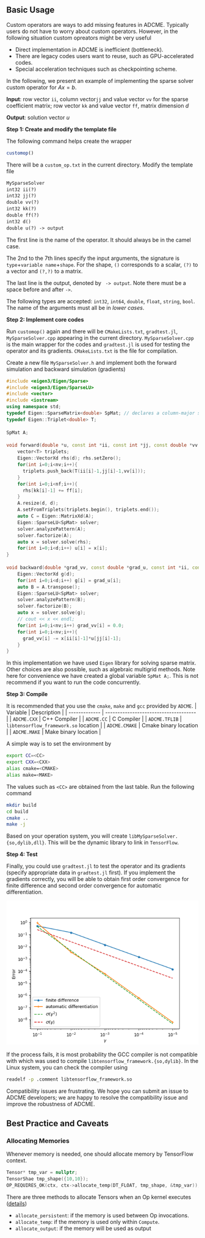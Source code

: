 ## Basic Usage

Custom operators are ways to add missing features in ADCME. Typically users do not have to worry about custom operators. However, in the following situation custom opreators might be very useful

- Direct implementation in ADCME is inefficient (bottleneck). 
- There are legacy codes users want to reuse, such as GPU-accelerated codes. 
- Special acceleration techniques such as checkpointing scheme. 

In the following, we present an example of implementing the sparse solver custom operator for $Ax=b$.

**Input**: row vector `ii`, column vector`jj` and value vector `vv` for the sparse coefficient matrix; row vector `kk` and value vector `ff`, matrix dimension $d$

**Output**: solution vector $u$


**Step 1: Create and modify the template file**

The following command helps create the wrapper

```julia
customop()
```

There will be a `custom_op.txt` in the current directory. Modify the template file 

```txt
MySparseSolver
int32 ii(?)
int32 jj(?)
double vv(?)
int32 kk(?)
double ff(?)
int32 d()
double u(?) -> output
```

The first line is the name of the operator. It should always be in the camel case. 

The 2nd to the 7th lines specify the input arguments, the signature is `type`+`variable name`+`shape`. For the shape, `()` corresponds to a scalar, `(?)` to a vector and `(?,?)` to a matrix. 

The last line is the output, denoted by ` -> output`. Note there must be a space before and after `->`. 

The following types are accepted: `int32`, `int64`, `double`, `float`, `string`, `bool`. The name of the arguments must all be in *lower cases*. 


**Step 2: Implement core codes**

Run `customop()` again and there will be `CMakeLists.txt`, `gradtest.jl`, `MySparseSolver.cpp` appearing in the current directory. `MySparseSolver.cpp` is the main wrapper for the codes and `gradtest.jl` is used for testing the operator and its gradients. `CMakeLists.txt` is the file for compilation. 

Create a new file `MySparseSolver.h` and implement both the forward simulation and backward simulation (gradients)

```cpp
#include <eigen3/Eigen/Sparse>
#include <eigen3/Eigen/SparseLU>
#include <vector>
#include <iostream>
using namespace std;
typedef Eigen::SparseMatrix<double> SpMat; // declares a column-major sparse matrix type of double
typedef Eigen::Triplet<double> T;

SpMat A;

void forward(double *u, const int *ii, const int *jj, const double *vv, int nv, const int *kk, const double *ff,int nf,  int d){
    vector<T> triplets;
    Eigen::VectorXd rhs(d); rhs.setZero();
    for(int i=0;i<nv;i++){
      triplets.push_back(T(ii[i]-1,jj[i]-1,vv[i]));
    }
    for(int i=0;i<nf;i++){
      rhs[kk[i]-1] += ff[i];
    }
    A.resize(d, d);
    A.setFromTriplets(triplets.begin(), triplets.end());
    auto C = Eigen::MatrixXd(A);
    Eigen::SparseLU<SpMat> solver;
    solver.analyzePattern(A);
    solver.factorize(A);
    auto x = solver.solve(rhs);
    for(int i=0;i<d;i++) u[i] = x[i];
}

void backward(double *grad_vv, const double *grad_u, const int *ii, const int *jj, const double *u, int nv, int d){
    Eigen::VectorXd g(d);
    for(int i=0;i<d;i++) g[i] = grad_u[i];
    auto B = A.transpose();
    Eigen::SparseLU<SpMat> solver;
    solver.analyzePattern(B);
    solver.factorize(B);
    auto x = solver.solve(g);
    // cout << x << endl;
    for(int i=0;i<nv;i++) grad_vv[i] = 0.0;
    for(int i=0;i<nv;i++){
      grad_vv[i] -= x[ii[i]-1]*u[jj[i]-1];
    }
}
```

In this implementation we have used `Eigen` library for solving sparse matrix. Other choices are also possible, such as algebraic multigrid methods. Note here for convenience we have created a global variable `SpMat A;`. This is not recommend if you want to run the code concurrently. 

**Step 3: Compile**

It is recommended that you use the `cmake`, `make` and `gcc` provided by `ADCME`. 
| Variable      | Description                           |
| ------------- | ------------------------------------- |
| `ADCME.CXX`   | C++ Compiler                          |
| `ADCME.CC`    | C Compiler                            |
| `ADCME.TFLIB` | `libtensorflow_framework.so` location |
| `ADCME.CMAKE` | Cmake binary location                 |
| `ADCME.MAKE`  | Make binary location                  |

A simple way is to set the environment by
```bash
export CC=<CC>
export CXX=<CXX>
alias cmake=<CMAKE>
alias make=<MAKE>
```
The values such as `<CC>` are obtained from the last table. Run the following command

```bash
mkdir build
cd build
cmake ..
make -j
```

Based on your operation system, you will create `libMySparseSolver.{so,dylib,dll}`. This will be the dynamic library to link in `TensorFlow`. 

**Step 4: Test**

Finally, you could use `gradtest.jl` to test the operator and its gradients (specify appropriate data in `gradtest.jl` first). If you implement the gradients correctly, you will be able to obtain first order convergence for finite difference and second order convergence for automatic differentiation. 

![custom_op](asset/custom_op.png)

If the process fails, it is most probability the GCC compiler is not compatible with which was used to compile `libtensorflow_framework.{so,dylib}`. In the Linux system, you can check the compiler using 
```bash
readelf -p .comment libtensorflow_framework.so
```
Compatibility issues are frustrating. We hope you can submit an issue to ADCME developers; we are happy to resolve the compatibility issue and improve the robustness of ADCME.


## Best Practice and Caveats


### Allocating Memories

Whenever memory is needed, one should allocate memory by TensorFlow context. 
```cpp
Tensor* tmp_var = nullptr;
TensorShae tmp_shape({10,10});
OP_REQUIRES_OK(ctx, ctx->allocate_temp(DT_FLOAT, tmp_shape, &tmp_var));
```

There are three methods to allocate Tensors when an Op kernel executes ([details](https://github.com/tensorflow/tensorflow/blob/584876113e6248639d18d4e16c77b47cb1b251c1/tensorflow/core/framework/op_kernel.h#L753-L801))
- `allocate_persistent`: if the memory is used between Op invocations.
- `allocate_temp`: if the memory is used only within `Compute`.
- `allocate_output`: if the memory will be used as output
